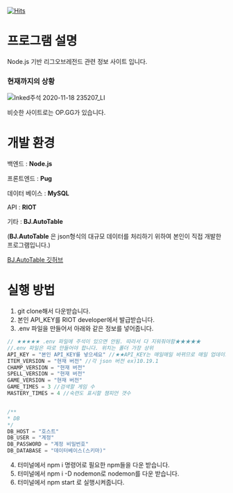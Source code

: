 [![Hits](https://hits.seeyoufarm.com/api/count/incr/badge.svg?url=https%3A%2F%2Fgithub.com%2Fkingbj940429%2FBJ.GG%2Fhit-counter&count_bg=%233D76C8&title_bg=%23555555&icon=ghostery.svg&icon_color=%23E7E7E7&title=hits&edge_flat=false)](https://hits.seeyoufarm.com)
# 프로그램 설명
Node.js 기반 리그오브레전드 관련 정보 사이트 입니다.

### 현재까지의 상황

![Inked주석 2020-11-18 235207_LI](https://user-images.githubusercontent.com/63000843/99546056-613e4b00-29f9-11eb-8c97-3a420adb0fe3.jpg)

비슷한 사이트로는 OP.GG가 있습니다.
# 개발 환경
백엔드 : __**Node.js**__

프론트엔드 : __**Pug**__

데이터 베이스 : __**MySQL**__

API : __**RIOT**__

기타 : __**BJ.AutoTable**__ 

(__**BJ.AutoTable**__ 은 json형식의 대규모 데이터를 처리하기 위하여
본인이 직접 개발한 프로그램입니다.)

[BJ.AutoTable 깃허브](https://github.com/kingbj940429/BJ.AutoDB)

# 실행 방법
1) git clone해서 다운받습니다.
2) 본인 API_KEY를 RIOT developer에서 발급받습니다.
3) .env 파일을 만들어서 아래와 같은 정보를 넣어줍니다. 
```js
// ★★★★★ .env 파일에 주석이 있으면 안됨. 따라서 다 지워줘야함★★★★★
//.env 파일은 따로 만들어야 합니다. 위치는 폴더 가장 상위
API_KEY = "본인 API_KEY를 넣으세요" //★★API_KEY는 매일매일 바뀌므로 매일 업데이트 해줘야함★★
ITEM_VERSION = "현재 버전" //각 json 버전 ex)10.19.1
CHAMP_VERSION = "현재 버전"
SPELL_VERSION = "현재 버전"
GAME_VERSION = "현재 버전"
GAME_TIMES = 3 //검색할 게임 수
MASTERY_TIMES = 4 //숙련도 표시할 챔피언 갯수


/**
* DB
*/
DB_HOST = "호스트"
DB_USER = "계정"
DB_PASSWORD = "계정 비밀번호"
DB_DATABASE = "데이터베이스(스키마)"

```
4) 터미널에서 npm i 명령어로 필요한 npm들을 다운 받습니다.
5) 터미널에서 npm i -D nodemon로 nodemon를 다운 받습니다.
6) 터미널에서 npm start 로 실행시켜줍니다.
